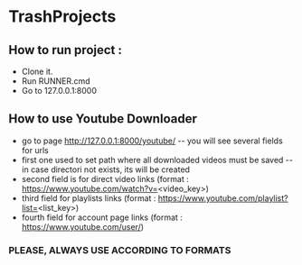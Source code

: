 # TrashProjects

## How to run project : 
- Clone it. 
- Run RUNNER.cmd
- Go to 127.0.0.1:8000


## How to use Youtube  Downloader 
- go to page http://127.0.0.1:8000/youtube/
-- you will see several fields for urls 
- first one used to set path where all downloaded videos must be saved 
-- in case directori not exists, its will be created
- second field is for direct video links (format : https://www.youtube.com/watch?v=<video_key>)
- third field for playlists links (format : https://www.youtube.com/playlist?list=<list_key>)
- fourth field for account page links (format : https://www.youtube.com/user/<username>)
### PLEASE, ALWAYS USE ACCORDING TO FORMATS